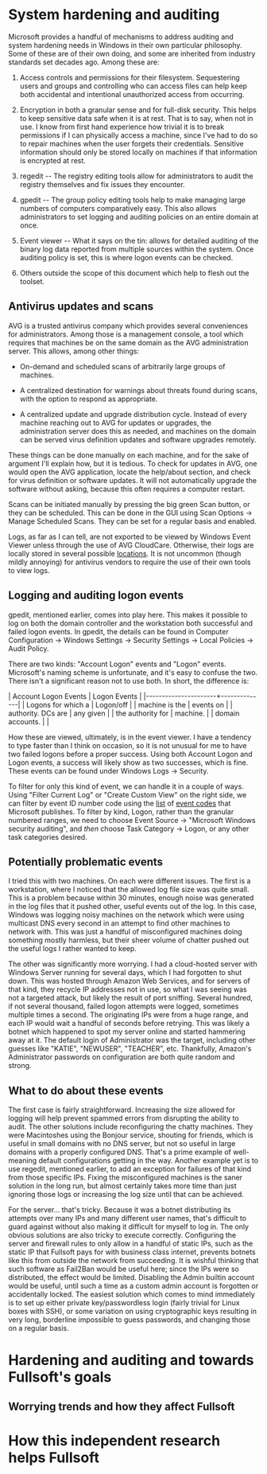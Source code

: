 System hardening and auditing
=============================

Microsoft provides a handful of mechanisms to address auditing and system
hardening needs in Windows in their own particular philosophy. Some of
these are of their own doing, and some are inherited from industry
standards set decades ago. Among these are:

1. Access controls and permissions for their filesystem. Sequestering
   users and groups and controlling who can access files can help keep
both accidental and intentional unauthorized access from occurring.

2. Encryption in both a granular sense and for full-disk security. This
   helps to keep sensitive data safe when it is at rest. That is to say,
when not in use. I know from first hand experience how trivial it is to
break permissions if I can physically access a machine, since I've had
to do so to repair machines when the user forgets their credentials.
Sensitive information should only be stored locally on machines if that
information is encrypted at rest.

2. regedit -- The registry editing tools allow for administrators to
   audit the registry themselves and fix issues they encounter.

3. gpedit -- The group policy editing tools help to make managing large
   numbers of computers comparatively easy. This also allows
administrators to set logging and auditing policies on an entire domain
at once.

4. Event viewer -- What it says on the tin: allows for detailed auditing
   of the binary log data reported from multiple sources within the
system. Once auditing policy is set, this is where logon events can be
checked.

5. Others outside the scope of this document which help to flesh out the
   toolset.

Antivirus updates and scans
---------------------------

AVG is a trusted antivirus company which provides several conveniences
for administrators. Among those is a management console, a tool which
requires that machines be on the same domain as the AVG administration
server. This allows, among other things:

- On-demand and scheduled scans of arbitrarily large groups of machines.

- A centralized destination for warnings about threats found during
  scans, with the option to respond as appropriate.

- A centralized update and upgrade distribution cycle. Instead of every
  machine reaching out to AVG for updates or upgrades, the
administration server does this as needed, and machines on the domain
can be served virus definition updates and software upgrades remotely.

These things can be done manually on each machine, and for the sake of
argument I'll explain how, but it is tedious. To check for updates in
AVG, one would open the AVG application, locate the help/about section,
and check for virus definition or software updates. It will not
automatically upgrade the software without asking, because this often
requires a computer restart.

Scans can be initiated manually by pressing the big green Scan button,
or they can be scheduled. This can be done in the GUI using Scan Options
-> Manage Scheduled Scans. They can be set for a regular basis and
enabled.

Logs, as far as I can tell, are not exported to be viewed by Windows
Event Viewer unless through the use of AVG CloudCare. Otherwise, their
logs are locally stored in several possible
[locations](https://support.avg.com/SupportArticleView?l=en&urlname=Log-File-Locations-for-AVG-Products).
It is not uncommon (though mildly annoying) for antivirus vendors to
require the use of their own tools to view logs.

Logging and auditing logon events
---------------------------------

gpedit, mentioned earlier, comes into play here. This makes it possible
to log on both the domain controller and the workstation both successful
and failed logon events. In gpedit, the details can be found in Computer
Configuration -> Windows Settings -> Security Settings -> Local Policies
-> Audit Policy.

There are two kinds: "Account Logon" events and "Logon"
events. Microsoft's naming scheme is unfortunate, and it's easy to
confuse the two. There isn't a significant reason not to use both. In
short, the difference is:

| Account Logon Events | Logon Events |
|----------------------+--------------|
| Logons for which a   | Logon/off    |
| machine is the       | events on    |
| authority. DCs are   | any given    |
| the authority for    | machine.     |
| domain accounts.     |              |

How these are viewed, ultimately, is in the event viewer. I have a
tendency to type faster than I think on occasion, so it is not unusual
for me to have two failed logons before a proper success. Using both
Account Logon and Logon events, a success will likely show as two
successes, which is fine. These events can be found under Windows Logs
-> Security.

To filter for only this kind of event, we can handle it in a couple of
ways. Using "Filter Current Log" or "Create Custom View" on the right
side, we can filter by event ID number code using the
[list](https://docs.microsoft.com/en-us/windows/security/threat-protection/auditing/basic-audit-logon-events)
of [event
codes](https://docs.microsoft.com/en-us/windows/security/threat-protection/auditing/basic-audit-account-logon-events)
that Microsoft publishes. To filter by kind, Logon, rather than the
granular numbered ranges, we need to choose Event Source -> "Microsoft
Windows security auditing", and _then_ choose Task Category -> Logon, or
any other task categories desired.

Potentially problematic events
------------------------------

I tried this with two machines. On each were different issues. The first
is a workstation, where I noticed that the allowed log file size was
quite small. This is a problem because within 30 minutes, enough noise
was generated in the log files that it pushed other, useful events out
of the log. In this case, Windows was logging noisy machines on the
network which were using multicast DNS every second in an attempt to
find other machines to network with. This was just a handful of misconfigured
machines doing something mostly harmless, but their sheer volume of
chatter pushed out the useful logs I rather wanted to keep.

The other was significantly more worrying. I had a cloud-hosted server
with Windows Server running for several days, which I had forgotten to
shut down. This was hosted through Amazon Web Services, and for servers
of that kind, they recycle IP addresses not in use, so what I was seeing
was not a targeted attack, but likely the result of port sniffing.
Several hundred, if not several thousand, failed logon attempts were
logged, sometimes multiple times a second. The originating IPs were from
a huge range, and each IP would wait a handful of seconds before
retrying. This was likely a botnet which happened to spot my server
online and started hammering away at it. The default login of
Administrator was the target, including other guesses like "KATIE",
"NEWUSER", "TEACHER", etc. Thankfully, Amazon's Administrator passwords
on configuration are both quite random and strong.

What to do about these events
-----------------------------

The first case is fairly straightforward. Increasing the size allowed
for logging will help prevent spammed errors from disrupting the ability
to audit. The other solutions include reconfiguring the chatty machines.
They were Macintoshes using the Bonjour service, shouting for friends,
which is useful in small domains with no DNS server, but not so useful
in large domains with a properly configured DNS. That's a prime example
of well-meaning default configurations getting in the way. Another
example yet is to use regedit, mentioned earlier, to add an exception
for failures of that kind from those specific IPs. Fixing the
misconfigured machines is the saner solution in the long run, but almost
certainly takes more time than just ignoring those logs or increasing
the log size until that can be achieved.

For the server... that's tricky. Because it was a botnet distributing
its attempts over many IPs and many different user names, that's
difficult to guard against without also making it difficult for myself
to log in. The only obvious solutions are also tricky to execute
correctly. Configuring the server and firewall rules to only allow in a
handful of static IPs, such as the static IP that Fullsoft pays for with
business class internet, prevents botnets like this from outside the
network from succeeding. It is wishful thinking that such software as
Fail2Ban would be useful here; since the IPs were so distributed, the
effect would be limited. Disabling the Admin builtin account would be
useful, until such a time as a custom admin account is forgotten or
accidentally locked. The easiest solution which comes to mind
immediately is to set up either private key/passwordless login (fairly
trivial for Linux boxes with SSH), or some variation on using
cryptographic keys resulting in very long, borderline impossible to
guess passwords, and changing those on a regular basis.

Hardening and auditing and towards Fullsoft's goals
===================================================

Worrying trends and how they affect Fullsoft
--------------------------------------------

How this independent research helps Fullsoft
============================================
